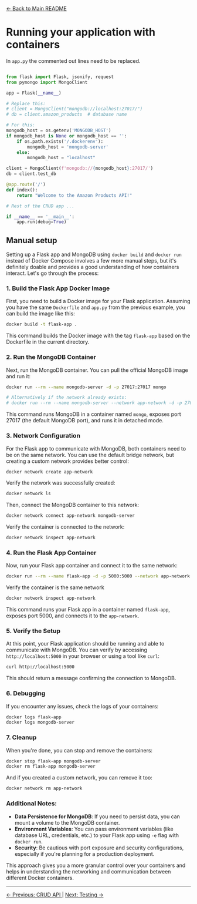 [← Back to Main README](../README.md)

# Running your application with containers

In `app.py` the commented out lines need to be replaced. 

```python

from flask import Flask, jsonify, request
from pymongo import MongoClient

app = Flask(__name__)

# Replace this:
# client = MongoClient("mongodb://localhost:27017/")
# db = client.amazon_products  # database name

# For this: 
mongodb_host = os.getenv('MONGODB_HOST')
if mongodb_host is None or mongodb_host == '':
    if os.path.exists('/.dockerenv'):
        mongodb_host = 'mongodb-server'
    else:
        mongodb_host = "localhost"

client = MongoClient(f'mongodb://{mongodb_host}:27017/')
db = client.test_db

@app.route('/')
def index():
    return "Welcome to the Amazon Products API!"

# Rest of the CRUD app ...

if __name__ == '__main__':
    app.run(debug=True)

```


## Manual setup

Setting up a Flask app and MongoDB using `docker build` and `docker run` instead of Docker Compose involves a few more manual steps, but it's definitely doable and provides a good understanding of how containers interact. Let's go through the process:

### 1. **Build the Flask App Docker Image**

First, you need to build a Docker image for your Flask application. Assuming you have the same `Dockerfile` and `app.py` from the previous example, you can build the image like this:

```bash
docker build -t flask-app .
```

This command builds the Docker image with the tag `flask-app` based on the Dockerfile in the current directory.

### 2. **Run the MongoDB Container**

Next, run the MongoDB container. You can pull the official MongoDB image and run it:

```bash
docker run --rm --name mongodb-server -d -p 27017:27017 mongo

# Alternatively if the network already exists:
# docker run --rm --name mongodb-server --network app-network -d -p 27017:27017 mongo
```

This command runs MongoDB in a container named `mongo`, exposes port 27017 (the default MongoDB port), and runs it in detached mode.

### 3. **Network Configuration**

For the Flask app to communicate with MongoDB, both containers need to be on the same network. You can use the default bridge network, but creating a custom network provides better control:

```bash
docker network create app-network
```

Verify the network was successfully created:

```bash
docker network ls
```

Then, connect the MongoDB container to this network:

```bash
docker network connect app-network mongodb-server
```

Verify the container is connected to the network:

```bash
docker network inspect app-network
```

### 4. **Run the Flask App Container**

Now, run your Flask app container and connect it to the same network:

```bash
docker run --rm --name flask-app -d -p 5000:5000 --network app-network flask-app
```

Verify the container is the same network

```bash
docker network inspect app-network
```

This command runs your Flask app in a container named `flask-app`, exposes port 5000, and connects it to the `app-network`.

### 5. **Verify the Setup**

At this point, your Flask application should be running and able to communicate with MongoDB. You can verify by accessing `http://localhost:5000` in your browser or using a tool like `curl`:

```bash
curl http://localhost:5000
```

This should return a message confirming the connection to MongoDB.

### 6. **Debugging**

If you encounter any issues, check the logs of your containers:

```bash
docker logs flask-app
docker logs mongodb-server
```

### 7. **Cleanup**

When you're done, you can stop and remove the containers:

```bash
docker stop flask-app mongodb-server
docker rm flask-app mongodb-server
```

And if you created a custom network, you can remove it too:

```bash
docker network rm app-network
```

### Additional Notes:

- **Data Persistence for MongoDB**: If you need to persist data, you can mount a volume to the MongoDB container.
- **Environment Variables**: You can pass environment variables (like database URL, credentials, etc.) to your Flask app using `-e` flag with `docker run`.
- **Security**: Be cautious with port exposure and security configurations, especially if you're planning for a production deployment.

This approach gives you a more granular control over your containers and helps in understanding the networking and communication between different Docker containers.

---

[← Previous: CRUD API ](./API.md) | [Next: Testing →](./TESTING.md)